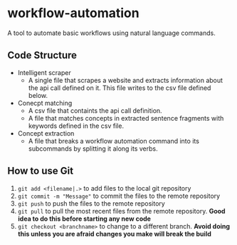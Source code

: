 # workflow-automation
A tool to automate basic workflows using natural language commands.

## Code Structure
 - Intelligent scraper
   - A single file that scrapes a website and extracts information about the api call defined on it. This file writes to the csv file defined below.
 - Conecpt matching
   - A csv file that containts the api call definition.
   - A file that matches concepts in extracted sentence fragments with keywords defined in the csv file.
 - Concept extraction
   - A file that breaks a workflow automation command into its subcommands by splitting it along its verbs.

## How to use Git
1. `git add <filename|.>` to add files to the local git repository
2. `git commit -m "Message"` to commit the files to the remote repository
3. `git push` to push the files to the remote repository
4. `git pull` to pull the most recent files from the remote repository. **Good idea to do this before starting any new code**
5. `git checkout <branchname>` to change to a different branch. **Avoid doing this unless you are afraid changes you make will break the build**
